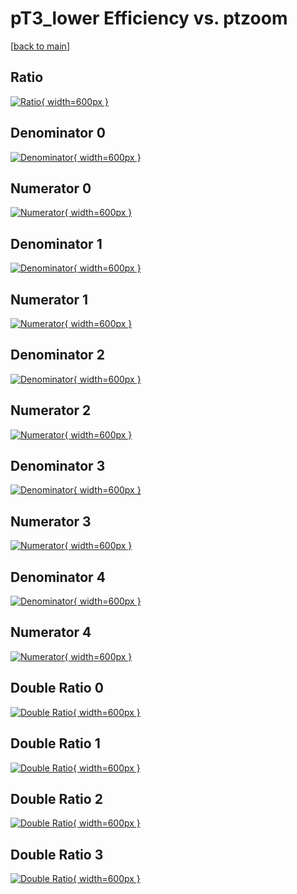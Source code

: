 # pT3_lower Efficiency vs. ptzoom

[[back to main](./)]



## Ratio

[![Ratio](../mtv/var/pT3_lower_base_11_-1_eff_ptzoom.png){ width=600px }](../mtv/var/pT3_lower_base_11_-1_eff_ptzoom.pdf)

## Denominator 0

[![Denominator](../mtv/den/pT3_lower_base_11_-1_eff_ptzoom_den0.png){ width=600px }](../mtv/den/pT3_lower_base_11_-1_eff_ptzoom_den0.pdf)

## Numerator 0

[![Numerator](../mtv/num/pT3_lower_base_11_-1_eff_ptzoom_num0.png){ width=600px }](../mtv/num/pT3_lower_base_11_-1_eff_ptzoom_num0.pdf)

## Denominator 1

[![Denominator](../mtv/den/pT3_lower_base_11_-1_eff_ptzoom_den1.png){ width=600px }](../mtv/den/pT3_lower_base_11_-1_eff_ptzoom_den1.pdf)

## Numerator 1

[![Numerator](../mtv/num/pT3_lower_base_11_-1_eff_ptzoom_num1.png){ width=600px }](../mtv/num/pT3_lower_base_11_-1_eff_ptzoom_num1.pdf)

## Denominator 2

[![Denominator](../mtv/den/pT3_lower_base_11_-1_eff_ptzoom_den2.png){ width=600px }](../mtv/den/pT3_lower_base_11_-1_eff_ptzoom_den2.pdf)

## Numerator 2

[![Numerator](../mtv/num/pT3_lower_base_11_-1_eff_ptzoom_num2.png){ width=600px }](../mtv/num/pT3_lower_base_11_-1_eff_ptzoom_num2.pdf)

## Denominator 3

[![Denominator](../mtv/den/pT3_lower_base_11_-1_eff_ptzoom_den3.png){ width=600px }](../mtv/den/pT3_lower_base_11_-1_eff_ptzoom_den3.pdf)

## Numerator 3

[![Numerator](../mtv/num/pT3_lower_base_11_-1_eff_ptzoom_num3.png){ width=600px }](../mtv/num/pT3_lower_base_11_-1_eff_ptzoom_num3.pdf)

## Denominator 4

[![Denominator](../mtv/den/pT3_lower_base_11_-1_eff_ptzoom_den4.png){ width=600px }](../mtv/den/pT3_lower_base_11_-1_eff_ptzoom_den4.pdf)

## Numerator 4

[![Numerator](../mtv/num/pT3_lower_base_11_-1_eff_ptzoom_num4.png){ width=600px }](../mtv/num/pT3_lower_base_11_-1_eff_ptzoom_num4.pdf)

## Double Ratio 0

[![Double Ratio](../mtv/ratio/pT3_lower_base_11_-1_eff_ptzoom_ratio0.png){ width=600px }](../mtv/ratio/pT3_lower_base_11_-1_eff_ptzoom_ratio0.pdf)

## Double Ratio 1

[![Double Ratio](../mtv/ratio/pT3_lower_base_11_-1_eff_ptzoom_ratio1.png){ width=600px }](../mtv/ratio/pT3_lower_base_11_-1_eff_ptzoom_ratio1.pdf)

## Double Ratio 2

[![Double Ratio](../mtv/ratio/pT3_lower_base_11_-1_eff_ptzoom_ratio2.png){ width=600px }](../mtv/ratio/pT3_lower_base_11_-1_eff_ptzoom_ratio2.pdf)

## Double Ratio 3

[![Double Ratio](../mtv/ratio/pT3_lower_base_11_-1_eff_ptzoom_ratio3.png){ width=600px }](../mtv/ratio/pT3_lower_base_11_-1_eff_ptzoom_ratio3.pdf)

